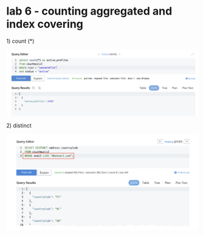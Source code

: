 # lab 6 - counting aggregated and index covering

1\) count \(\*\)

![](../../../.gitbook/assets/image%20%28281%29.png)



2\) distinct 

![](../../../.gitbook/assets/image%20%28276%29.png)

